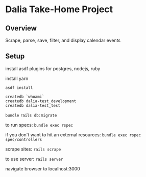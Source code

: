 # Dalia Take-Home Project

## Overview
Scrape, parse, save, filter, and display calendar events

## Setup
install asdf plugins for postgres, nodejs, ruby

install yarn

`asdf install`

```
createdb `whoami`
createdb dalia-test_development
createdb dalia-test_test
```

`bundle`
`rails db:migrate`

to run specs:
`bundle exec rspec`

if you don't want to hit an external resources:
`bundle exec rspec spec/controllers`

scrape sites:
`rails scrape`

to use server:
`rails server`

navigate browser to localhost:3000
